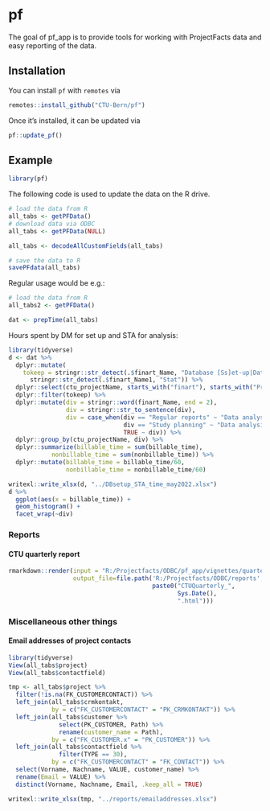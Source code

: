 
<!-- README.md is generated from README.Rmd. Please edit that file -->

# pf

<!-- badges: start -->
<!-- badges: end -->

The goal of pf_app is to provide tools for working with ProjectFacts
data and easy reporting of the data.

## Installation

You can install `pf` with `remotes` via

``` r
remotes::install_github("CTU-Bern/pf")
```

Once it’s installed, it can be updated via

``` r
pf::update_pf()
```

## Example

``` r
library(pf)
```

The following code is used to update the data on the R drive.

``` r
# load the data from R
all_tabs <- getPFData()
# download data via ODBC
all_tabs <- getPFData(NULL)

all_tabs <- decodeAllCustomFields(all_tabs)

# save the data to R
savePFdata(all_tabs)
```

Regular usage would be e.g.:

``` r
# load the data from R
all_tabs2 <- getPFData()

dat <- prepTime(all_tabs)
```

Hours spent by DM for set up and STA for analysis:

``` r
library(tidyverse)
d <- dat %>% 
  dplyr::mutate(
    tokeep = stringr::str_detect(.$finart_Name, "Database [Ss]et-up|Data [Aa]nalysis|Statist") |
      stringr::str_detect(.$finart_Name1, "Stat")) %>% 
  dplyr::select(ctu_projectName, starts_with("finart"), starts_with("ProjectName"), tokeep) |> View()
  dplyr::filter(tokeep) %>% 
  dplyr::mutate(div = stringr::word(finart_Name, end = 2),
                div = stringr::str_to_sentence(div), 
                div = case_when(div == "Regular reports" ~ "Data analysis",
                                div == "Study planning" ~ "Data analysis",
                                TRUE ~ div)) %>% 
  dplyr::group_by(ctu_projectName, div) %>% 
  dplyr::summarize(billable_time = sum(billable_time),
            nonbillable_time = sum(nonbillable_time)) %>% 
  dplyr::mutate(billable_time = billable_time/60,
                nonbillable_time = nonbillable_time/60)

writexl::write_xlsx(d, "../DBsetup_STA_time_may2022.xlsx")
d %>% 
  ggplot(aes(x = billable_time)) +
  geom_histogram() +
  facet_wrap(~div)
```

### Reports

#### CTU quarterly report

``` r
rmarkdown::render(input = "R:/Projectfacts/ODBC/pf_app/vignettes/quarterly.Rmd", 
                  output_file=file.path('R:/Projectfacts/ODBC/reports', 
                                        paste0("CTUQuarterly_",
                                               Sys.Date(),
                                               ".html")))
```

### Miscellaneous other things

#### Email addresses of project contacts

``` r
library(tidyverse)
View(all_tabs$project)
View(all_tabs$contactfield)

tmp <- all_tabs$project %>% 
  filter(!is.na(FK_CUSTOMERCONTACT)) %>% 
  left_join(all_tabs$crmkontakt, 
            by = c("FK_CUSTOMERCONTACT" = "PK_CRMKONTAKT")) %>% 
  left_join(all_tabs$customer %>% 
              select(PK_CUSTOMER, Path) %>% 
              rename(customer_name = Path), 
            by = c("FK_CUSTOMER.x" = "PK_CUSTOMER")) %>% 
  left_join(all_tabs$contactfield %>% 
              filter(TYPE == 30),
            by = c("FK_CUSTOMERCONTACT" = "FK_CONTACT")) %>% 
  select(Vorname, Nachname, VALUE, customer_name) %>% 
  rename(Email = VALUE) %>% 
  distinct(Vorname, Nachname, Email, .keep_all = TRUE) 

writexl::write_xlsx(tmp, "../reports/emailaddresses.xlsx")
```
